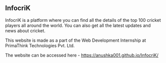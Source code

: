 ## InfocriK
InfocriK is a platform where you can find all the details of the top 100 cricket players all around the world. You can also get all the latest updates and news about cricket.

This website is made as a part of the Web Development Internship at PrimaThink Technologies Pvt. Ltd.

The website can be accessed here - https://anushka001.github.io/InfocriK/
